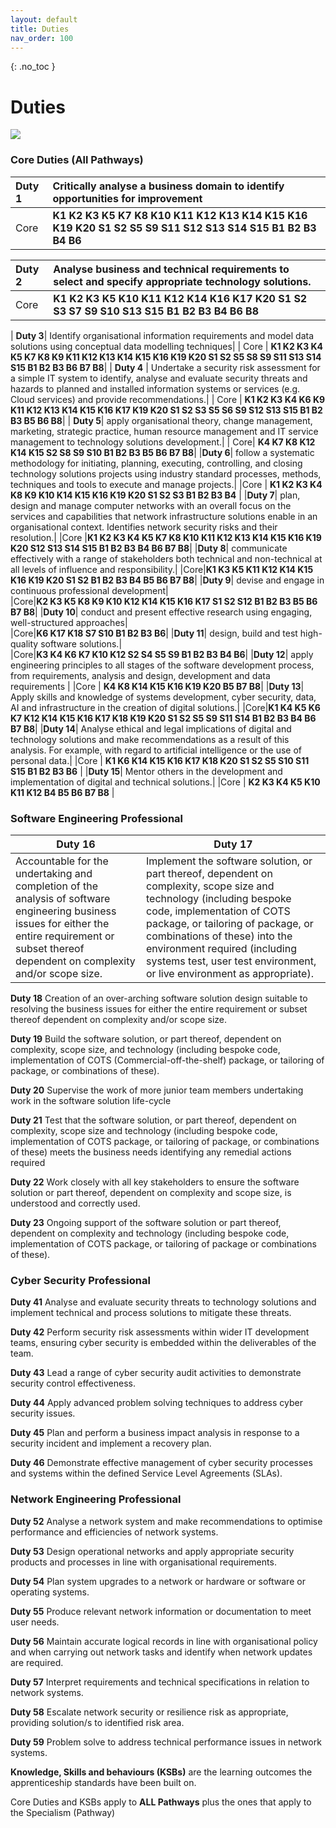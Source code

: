 ```yaml
---
layout: default
title: Duties
nav_order: 100
---
```


{: .no_toc }

# Duties

![](./images/*.jpg)


### Core Duties (All Pathways)
|**Duty 1** | Critically analyse a business domain to identify opportunities for improvement|
|:-------|:------|
| Core   | **K1 K2 K3 K5 K7 K8 K10 K11 K12 K13 K14 K15 K16 K19 K20 S1 S2 S5 S9 S11 S12 S13 S14 S15 B1 B2 B3 B4 B6** |

|**Duty 2**| Analyse business and technical requirements to select and specify appropriate technology solutions.|
|:-------|:------|
| Core | **K1 K2 K3 K5 K10 K11 K12 K14 K16 K17 K20 S1 S2 S3 S7 S9 S10 S13 S15 B1 B2 B3 B4 B6 B8**|

| **Duty 3**| Identify organisational information requirements and model data solutions using conceptual data modelling techniques|
| Core | **K1 K2 K3 K4 K5 K7 K8 K9 K11 K12 K13 K14 K15 K16 K19 K20 S1 S2 S5 S8 S9 S11 S13 S14 S15 B1 B2 B3 B6 B7 B8**|
| **Duty 4** | Undertake a security risk assessment for a simple IT system to identify, analyse and evaluate security threats and hazards to planned and installed information systems or services (e.g. Cloud services) and provide recommendations.|
| Core | **K1 K2 K3 K4 K6 K9 K11 K12 K13 K14 K15 K16 K17 K19 K20 S1 S2 S3 S5 S6 S9 S12 S13 S15 B1 B2 B3 B5 B6 B8**|
| **Duty 5**| apply organisational theory, change management, marketing, strategic practice, human resource management and IT service management to technology solutions development.|
| Core| **K4 K7 K8 K12 K14 K15 S2 S8 S9 S10 B1 B2 B3 B5 B6 B7 B8**|
|**Duty 6**| follow a systematic methodology for initiating, planning, executing, controlling, and closing technology solutions projects using industry standard processes, methods, techniques and tools to execute and manage projects.|
|Core | **K1 K2 K3 K4 K8 K9 K10 K14 K15 K16 K19 K20 S1 S2 S3 B1 B2 B3 B4**  |
|**Duty 7**| plan, design and manage computer networks with an overall focus on the services and capabilities that network infrastructure solutions enable in an organisational context. Identifies network security risks and their resolution.|
|Core |**K1 K2 K3 K4 K5 K7 K8 K10 K11 K12 K13 K14 K15 K16 K19 K20 S12 S13 S14 S15 B1 B2 B3 B4 B6 B7 B8**|
|**Duty 8**| communicate effectively with a range of stakeholders both technical and non-technical at all levels of influence and responsibility.|
|Core|**K1 K3 K5 K11 K12 K14 K15 K16 K19 K20 S1 S2 B1 B2 B3 B4 B5 B6 B7 B8**|
|**Duty 9**| devise and engage in continuous professional development|	
|Core|**K2 K3 K5 K8 K9 K10 K12 K14 K15 K16 K17 S1 S2 S12 B1 B2 B3 B5 B6 B7 B8**|
|**Duty 10**| conduct and present effective research using engaging, well-structured approaches|	
|Core|**K6 K17 K18 S7 S10 B1 B2 B3 B6**|
|**Duty 11**| design, build and test high-quality software solutions.|	
|Core|**K3 K4 K6 K7 K10 K12 S2 S4 S5 S9 B1 B2 B3 B4 B6**|
|**Duty 12**| apply engineering principles to all stages of the software development process, from requirements, analysis and design, development and data requirements |
|Core | **K4 K8 K14 K15 K16 K19 K20 B5 B7 B8**|
|**Duty 13**| Apply skills and knowledge of systems development, cyber security, data, AI and infrastructure in the creation of digital solutions.|
|Core|**K1 K4 K5 K6 K7 K12 K14 K15 K16 K17 K18 K19 K20 S1 S2 S5 S9 S11 S14 B1 B2 B3 B4 B6 B7 B8**|
|**Duty 14**| Analyse ethical and legal implications of digital and technology solutions and make recommendations as a result of this analysis. For example, with regard to artificial intelligence or the use of personal data.|
|Core | **K1 K6 K14 K15 K16 K17 K18 K20 S1 S2 S5 S10 S11 S15 B1 B2 B3 B6** |
|**Duty 15**| Mentor others in the development and implementation of digital and technical solutions.|
|Core | **K2 K3 K4 K5 K10 K11 K12 B4 B5 B6 B7 B8** |

### Software Engineering Professional

| **Duty 16**     | **Duty 17**    |
| ---------------- | ---------------- |
| Accountable for the undertaking and completion of the analysis of software engineering business issues for either the entire requirement or subset thereof dependent on complexity and/or scope size. | Implement the software solution, or part thereof, dependent on complexity, scope size and technology (including bespoke code, implementation of COTS package, or tailoring of package, or combinations of these) into the environment required (including systems test, user test environment, or live environment as appropriate). |


**Duty 18** Creation of an over-arching software solution design suitable to resolving the business issues for either the entire requirement or subset thereof dependent on complexity and/or scope size.

**Duty 19** Build the software solution, or part thereof, dependent on complexity, scope size, and technology (including bespoke code, implementation of COTS (Commercial-off-the-shelf) package, or tailoring of package, or combinations of these).

**Duty 20** Supervise the work of more junior team members undertaking work in the software solution life-cycle

**Duty 21** Test that the software solution, or part thereof, dependent on complexity, scope size and technology (including bespoke code, implementation of COTS package, or tailoring of package, or combinations of these) meets the business needs identifying any remedial actions required

**Duty 22** Work closely with all key stakeholders to ensure the software solution or part thereof, dependent on complexity and scope size, is understood and correctly used.

**Duty 23** Ongoing support of the software solution or part thereof, dependent on complexity and technology (including bespoke code, implementation of COTS package, or tailoring of package or combinations of these).

### Cyber Security Professional

**Duty 41** Analyse and evaluate security threats to technology solutions and implement technical and process solutions to mitigate these threats.

**Duty 42**  Perform security risk assessments within wider IT development teams, ensuring cyber security is embedded within the deliverables of the team.

**Duty 43**  Lead a range of cyber security audit activities to demonstrate security control effectiveness.

**Duty 44** Apply advanced problem solving techniques to address cyber security issues.

**Duty 45**  Plan and perform a business impact analysis in response to a security incident and implement a recovery plan.

**Duty 46** Demonstrate effective management of cyber security processes and systems within the defined Service Level Agreements (SLAs).


### Network Engineering Professional

**Duty 52** Analyse a network system and make recommendations to optimise performance and efficiencies of network systems.

**Duty 53** Design operational networks and apply appropriate security products and processes in line with organisational requirements.

**Duty 54** Plan system upgrades to a network or hardware or software or operating systems.

**Duty 55** Produce relevant network information or documentation to meet user needs.

**Duty 56** Maintain accurate logical records in line with organisational policy and when carrying out network tasks and identify when network updates are required.

**Duty 57** Interpret requirements and technical specifications in relation to network systems.

**Duty 58** Escalate network security or resilience risk as appropriate, providing solution/s to identified risk area.

**Duty 59** Problem solve to address technical performance issues in network systems.

**Knowledge, Skills and behaviours (KSBs)** are the learning outcomes the apprenticeship standards have been built on. 

Core Duties and KSBs apply to **ALL Pathways** plus the ones that apply to the Specialism (Pathway)